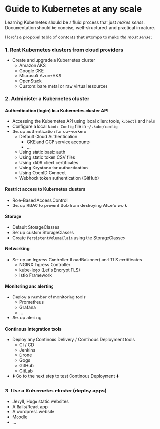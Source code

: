 # Guide to Kubernetes at any scale

Learning Kubernetes should be a fluid process that just *makes sense*. Documentation should be concise, well-structured, and practical in nature.

Here's a proposal table of contents that attemps to make *the most sense*:

### 1. Rent Kubernetes clusters from cloud providers

  * Create and upgrade a Kubernetes cluster
    * Amazon AKS
    * Google GKE
    * Microsoft Azure AKS
    * OpenStack
    * Custom: bare metal or raw virtual resources

### 2. Administer a Kubernetes cluster

#### Authentication (login) to a Kubernetes cluster API

  * Accessing the Kubernetes API using local client tools, `kubectl` and `helm`
  * Configure a local `kind: Config` file in `~/.kube/config`
  * Set up authentication for co-workers
    * Default Cloud Authentication
      * GKE and GCP service accounts
      * ...
    * Using static basic auth
    * Using static token CSV files
    * Using x509 client certificates
    * Using Keystone for authentication
    * Using OpenID Connect
    * Webhook token authentication (GitHub)

#### Restrict access to Kubernetes clusters

  * Role-Based Access Control
  * Set up RBAC to prevent Bob from destroying Alice's work

#### Storage

  * Default StorageClasses
  * Set up custom StorageClasses
  * Create `PersistentVolumeClaim` using the StorageClasses

#### Networking

  * Set up an Ingress Controller (LoadBalancer) and TLS certificates
    * NGINX Ingress Controller
    * kube-lego (Let's Encrypt TLS)
    * Istio Framework

#### Monitoring and alerting

  * Deploy a number of monitoring tools
    * Prometheus
    * Grafana
    * ...
  * Set up alerting

#### Continous Integration tools

  * Deploy any Continous Delivery / Continous Deployment tools
    * CI / CD
    * Jenkins
    * Drone
    * Gogs
    * GitHub
    * GitLab
  * ⬇️ Go to the next step to test Continous Deployment ⬇️

### 3. Use a Kubernetes cluster (deploy apps)

  * Jekyll, Hugo static websites
  * A Rails/React app
  * A wordpress website
  * Moodle
  * ...
